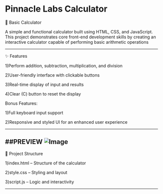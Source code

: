 # Pinnacle Labs Calculator
🧮 Basic Calculator

A simple and functional calculator built using HTML, CSS, and JavaScript. This project demonstrates core front-end development skills by creating an interactive calculator capable of performing basic arithmetic operations

--- 

✨ Features

1)Perform addition, subtraction, multiplication, and division

2)User-friendly interface with clickable buttons

3)Real-time display of input and results

4)Clear (C) button to reset the display

Bonus Features:

1)Full keyboard input support

2)Responsive and styled UI for an enhanced user experience

---
##PREVIEW 
![Image](https://github.com/user-attachments/assets/fd860357-ad31-48be-b9a4-69ff9bb546a0) 
---

📁 Project Structure

1)index.html – Structure of the calculator

2)style.css – Styling and layout

3)script.js – Logic and interactivity

---


